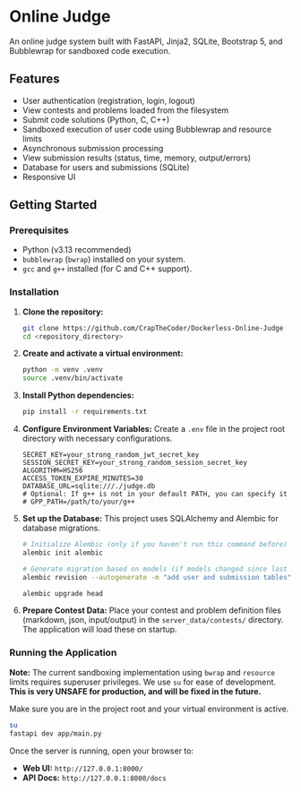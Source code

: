 # Online Judge

An online judge system built with FastAPI, Jinja2, SQLite, Bootstrap 5, and Bubblewrap for sandboxed code execution.

## Features

*   User authentication (registration, login, logout)
*   View contests and problems loaded from the filesystem
*   Submit code solutions (Python, C, C++)
*   Sandboxed execution of user code using Bubblewrap and resource limits
*   Asynchronous submission processing
*   View submission results (status, time, memory, output/errors)
*   Database for users and submissions (SQLite)
*   Responsive UI

## Getting Started

### Prerequisites

*   Python (v3.13 recommended)
*   `bubblewrap` (`bwrap`) installed on your system.
*   `gcc` and `g++` installed (for C and C++ support).

### Installation

1.  **Clone the repository:**
    ```bash
    git clone https://github.com/CrapTheCoder/Dockerless-Online-Judge
    cd <repository_directory>
    ```

2.  **Create and activate a virtual environment:**
    ```bash
    python -m venv .venv
    source .venv/bin/activate
    ```

3.  **Install Python dependencies:**
    ```bash
    pip install -r requirements.txt
    ```

4.  **Configure Environment Variables:**
    Create a `.env` file in the project root directory with necessary configurations.
    ```env
    SECRET_KEY=your_strong_random_jwt_secret_key
    SESSION_SECRET_KEY=your_strong_random_session_secret_key
    ALGORITHM=HS256
    ACCESS_TOKEN_EXPIRE_MINUTES=30
    DATABASE_URL=sqlite:///./judge.db
    # Optional: If g++ is not in your default PATH, you can specify it
    # GPP_PATH=/path/to/your/g++
    ```

5.  **Set up the Database:**
    This project uses SQLAlchemy and Alembic for database migrations.
    ```bash
    # Initialize Alembic (only if you haven't run this command before)
    alembic init alembic 

    # Generate migration based on models (if models changed since last migration)
    alembic revision --autogenerate -m "add user and submission tables"
    
    alembic upgrade head
    ```

6.  **Prepare Contest Data:**
    Place your contest and problem definition files (markdown, json, input/output) in the `server_data/contests/` directory. The application will load these on startup.

### Running the Application

**Note:** The current sandboxing implementation using `bwrap` and `resource` limits requires superuser privileges. We use `su` for ease of development. **This is very UNSAFE for production, and will be fixed in the future.**

Make sure you are in the project root and your virtual environment is active.   

```bash
su
fastapi dev app/main.py
```

Once the server is running, open your browser to:

*   **Web UI:** `http://127.0.0.1:8000/`
*   **API Docs:** `http://127.0.0.1:8000/docs`
